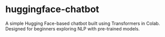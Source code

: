 # huggingface-chatbot
A simple Hugging Face-based chatbot built using Transformers in Colab. Designed for beginners exploring NLP with pre-trained models.
